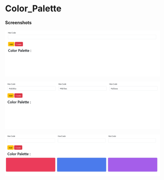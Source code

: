 # Color_Palette

#### Screenshots

![Screenshot 1](https://github.com/BilalAtesli/Color_Palette/blob/main/img1.png)

![Screenshot 2](https://github.com/BilalAtesli/Color_Palette/blob/main/img2.png)

![Screenshot 3](https://github.com/BilalAtesli/Color_Palette/blob/main/img3.png)

